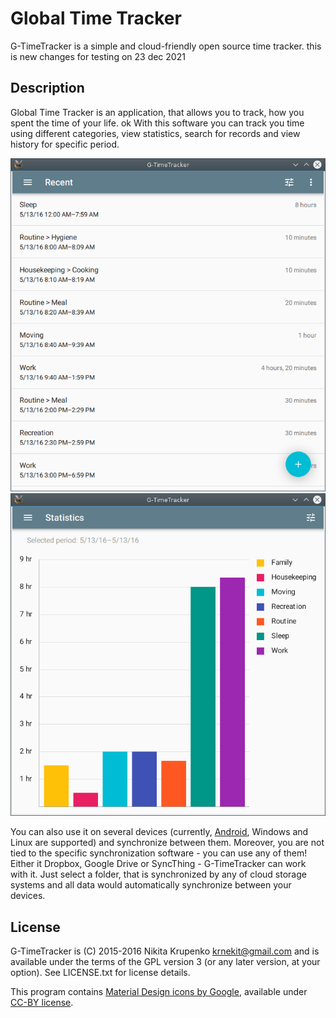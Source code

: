 # Global Time Tracker
G-TimeTracker is a simple and cloud-friendly open source time tracker.
 this is new changes for testing on 23 dec 2021
## Description
Global Time Tracker is an application, that allows you to track, how you spent
the time of your life.
ok
With this software you can track you time using different categories, view
statistics, search for records and view history for specific period.

![screenshot-recent](https://raw.githubusercontent.com/g-timetracker/g-timetracker.github.io/master/images/screenshots/recent.png)
![screenshot-stats](https://raw.githubusercontent.com/g-timetracker/g-timetracker.github.io/master/images/screenshots/stats.png)

You can also use it on several devices (currently, [Android](https://play.google.com/store/apps/details?id=org.g_timetracker), Windows and Linux
are supported) and synchronize between them. Moreover, you are not tied to the
specific synchronization software - you can use any of them! Either it Dropbox,
Google Drive or SyncThing - G-TimeTracker can work with it. Just select a
folder, that is synchronized by any of cloud storage systems and all data would
automatically synchronize between your devices. 

## License
G-TimeTracker is (C) 2015-2016 Nikita Krupenko <krnekit@gmail.com>
and is available under the terms of the GPL version 3 (or any later version,
at your option).  See LICENSE.txt for license details.

This program contains [Material Design icons by Google](https://github.com/google/material-design-icons/), available under
[CC-BY license](https://creativecommons.org/licenses/by/4.0/).
